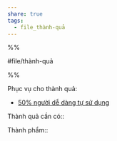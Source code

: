 ```yaml
---  
share: true  
tags:  
  - file_thành-quả  
---  
```

  
%%  
#file/thành-quả  
%%  
  
Phục vụ cho thành quả:  
- [50% người dễ dàng tự sử dụng](./50%25%20ng%C6%B0%E1%BB%9Di%20d%E1%BB%85%20d%C3%A0ng%20t%E1%BB%B1%20s%E1%BB%AD%20d%E1%BB%A5ng.md)  
  
Thành quả cần có::   
  
Thành phẩm::  
